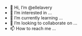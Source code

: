 - 👋 Hi, I’m @ellelavery
- 👀 I’m interested in ...
- 🌱 I’m currently learning ...
- 💞️ I’m looking to collaborate on ...
- 📫 How to reach me ...

<!---
kailavery/kailavery is a ✨ special ✨ repository because its `README.md` (this file) appears on your GitHub profile.
You can click the Preview link to take a look at your changes.
--->
